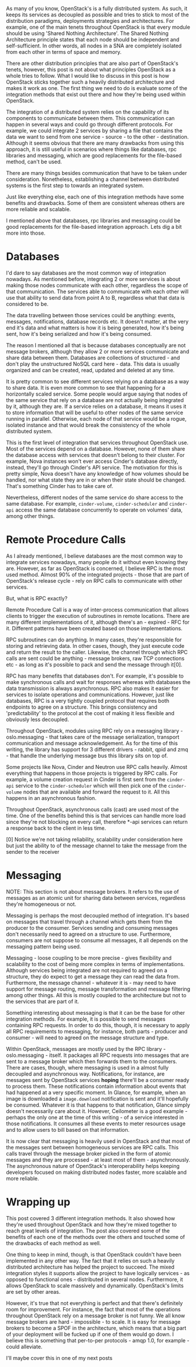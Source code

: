 <!---
$"metadata"$
{
  "md": true,
  "title": "How and When - OpenStack Services Integration",
  "draft": false,
  "slug": "openstack-services-integration",
  "tags": [
    "openstack",
    "distributed",
    "python"
  ]
}
$"metadata"$
-->

As many of you know, OpenStack's is a fully distributed system. As such, it keeps its services as decoupled as possible and tries to stick to most of the distribution paradigms, deployments strategies and architectures. For example, one of the main tenets throughout OpenStack is that every module should be using 'Shared Nothing Architecture'. The Shared Nothing Architecture principle states that each node should be independent and self-sufficient. In other words, all nodes in a SNA are completely isolated from each other in terms of space and memory.

There are other distribution principles that are also part of OpenStack's tenets, however, this post is not about what principles OpenStack as a whole tries to follow. What I would like to discuss in this post is how OpenStack sticks together such a heavily distributed architecture and makes it work as one. The first thing we need to do is evaluate some of the integration methods that exist out there and how they're being used within OpenStack.

The integration of a distributed system relies on the capability of its components to communicate between them. This communication can happen in several ways and could go through different protocols. For example, we could integrate 2 services by sharing a file that contains the data we want to send from one service - source - to the other - destination. Although it seems obvious that there are many drawbacks from using this approach, it is still useful in scenarios where things like databases, rpc libraries and messaging, which are good replacements for the file-based method, can't be used.

There are many things besides communication that have to be taken under consideration. Nonetheless, establishing a channel between distributed systems is the first step to towards an integrated system.

Just like everything else, each one of this integration methods have some benefits and drawbacks. Some of them are consistent whereas others are more reliable and scalable.

I mentioned above that databases, rpc libraries and messaging could be good replacements for the file-based integration approach. Lets dig a bit more into those.

Databases
=========

I'd dare to say databases are the most common way of integration nowadays. As mentioned before, integrating 2 or more services is about making those nodes communicate with each other, regardless the scope of that communication. The services able to communicate with each other will use that ability to send data from point A to B, regardless what that data is considered to be.

The data travelling between those services could be anything: events, messages, notifications, database records etc. It doesn't matter, at the very end it's data and what matters is how it is being generated, how it's being sent, how it's being serialized and how it's being consumed.

The reason I mentioned all that is because databases conceptually are not message brokers, although they allow 2 or more services communicate and share data between them. Databases are collections of structured - and don't play the unstructured NoSQL card here - data. This data is usually organized and can be created, read, updated and deleted at any time.

It is pretty common to see different services relying on a database as a way to share data. It is even more common to see that happening for a horizontally scaled service. Some people would argue saying that nodes of the same service that rely on a database are not actually being integrated by it, although they are. If a service relies on a database, it means it uses it to store information that will be useful to other nodes of the same service running in parallel. Otherwise, each node of that service would be a rogue, isolated instance and that would break the consistency of the whole distributed system.

This is the first level of integration that services throughout OpenStack use. Most of the services depend on a database. However, none of them share the database access with services that doesn't belong to their cluster. For example, Nova instances won't ever access Cinder's database directly, instead, they'll go through Cinder's API service. The motivation for this is pretty simple, Nova doesn't have any knowledge of how volumes should be handled, nor what state they are in or when their state should be changed. That's something Cinder has to take care of.

Nevertheless, different nodes of the same service do share access to the same database. For example, `cinder-volume`, `cinder-scheduler` and `cinder-api` access the same database concurrently to operate on volumes' data, among other things.

Remote Procedure Calls
======================

As I already mentioned, I believe databases are the most common way to integrate services nowadays, many people do it without even knowing they are. However, as far as OpenStack is concerned, I believe RPC is the most used method. Almost 90% of the integrated projects - those that are part of OpenStack's release cycle - rely on RPC calls to communicate with other services.

But, what is RPC exactly?

Remote Procedure Call is a way of inter-process communication that allows clients to trigger the execution of subroutines in remote locations. There are many different implementations of it, although there's an - expired - RFC for it. Different patterns have been created based on those implementations.

RPC subroutines can do anything. In many cases, they're responsible for storing and retrieving data. In other cases, though, they just execute code and return the result to the caller. Likewise, the channel through which RPC calls are sent could be anything - message brokers, raw TCP connections etc - as long as it's possible to pack and send the message through it[0].

RPC has many benefits that databases don't. For example, it's possible to make synchronous calls and wait for responses whereas with databases the data transmission is always asynchronous. RPC also makes it easier for services to isolate operations and communications. However, just like databases, RPC is a very tightly coupled protocol that requires both endpoints to agree on a structure. This brings consistency and 'predictability' to the protocol at the cost of making it less flexible and obviously less decoupled.

Throughout OpenStack, modules using RPC rely on a messaging library - oslo.messaging - that takes care of the message serialization, transport communication and message acknowledgement. As for the time of this writing, the library has support for 3 different drivers - rabbit, qpid and zmq - that handle the underlying message bus this library sits on top of.

Some projects like Nova, Cinder and Neutron use RPC calls heavily. Almost everything that happens in those projects is triggered by RPC calls. For example, a volume creation request in Cinder is first sent from the `cinder-api` service to the `cinder-scheduler` which will then pick one of the `cinder-volume` nodes that are available and forward the request to it. All this happens in an asynchronous fashion.

Throughout OpenStack, asynchronous calls (cast) are used most of the time. One of the benefits behind this is that services can handle more load since they're not blocking on every call, therefore *-api services can return a response back to the client in less time.

[0] Notice we're not taking reliability, scalability under consideration here but just the ability to of the message channel to take the message from the sender to the receiver

Messaging
=========

NOTE: This section is not about message brokers. It refers to the use of messages as an atomic unit for sharing data between services, regardless they're homogeneous or not.

Messaging is perhaps the most decoupled method of integration. It's based on messages that travel through a channel which gets them from the producer to the consumer. Services sending and consuming messages don't necessarily need to agreed on a structure to use. Furthermore, consumers are not suppose to consume all messages, it all depends on the messaging pattern being used.

Messaging - loose coupling to be more precise - gives flexibility and scalability to the cost of being more complex in terms of implementations. Although services being integrated are not required to agreed on a structure, they do expect to get a message they can read the data from. Furthermore, the message channel - whatever it is - may need to have support for message routing, message transformation and message filtering among other things. All this is mostly coupled to the architecture but not to the services that are part of it.

Something interesting about messaging is that it can be the base for other integration methods. For example, it is possible to send messages containing RPC requests. In order to do this, though, it is necessary to apply all RPC requirements to messaging, for instance, both parts - producer and consumer - will need to agreed on the message structure and type.

Within OpenStack, messages are mostly used by the RPC library - oslo.messaging - itself. It packages all RPC requests into messages that are sent to a message broker which then forwards them to the consumers. There are cases, though, where messaging is used in a almost fully decoupled and asynchronous way. Notifications, for instance, are messages sent by OpenStack services **hoping** there'll be a consumer ready to process them. These notifications contain information about events that had happened at a very specific moment. In Glance, for example, when an image is downloaded a `image.download` notification is sent and it'll hopefully be consumed. Whatever it is that happens to that notification, Glance simply doesn't necessarily care about it. However, Ceilometer is a good example - perhaps the only one at the time of this writing - of a service interested in those notifications. It consumes all these events to meter resources usage and to allow users to bill based on that information.

It is now clear that messaging is heavily used in OpenStack and that most of the messages sent between homogeneous services are RPC calls. This calls travel through the message broker picked in the form of atomic messages and they are processed - at least most of them - asynchronously. The asynchronous nature of OpenStack's interoperability helps keeping developers focused on making distributed nodes faster, more scalable and more reliable.

Wrapping up
===========

This post covered 3 different integration methods. It also showed how they're used throughout OpenStack and how they're mixed together to reach great levels of integration. The post also covered some of the benefits of each one of the methods over the others and touched some of the drawbacks of each method as well.

One thing to keep in mind, though, is that OpenStack couldn't have been implemented in any other way. The fact that it relies on such a heavily distributed architecture has helped the project to succeed. The mixed integration styles it supports allow the project to have logically services - as opposed to functional ones - distributed in several nodes. Furthermore, it allows OpenStack to scale massively and dynamically. OpenStack's limits are set by other areas.

However, it's true that not everything is perfect and that there's definitely room for improvement. For instance, the fact that most of the operations throughout OpenStack rely on a message broker is not funny. We all know message brokers are hard - impossible - to scale. It is easy for message brokers to become a SPOF in the architecture, which means that a big part of your deployment will be fucked up if one of them would go down. I believe this is something that per-to-per protocols - amqp 1.0, for example - could alleviate.

I'll maybe cover this in one of my next posts